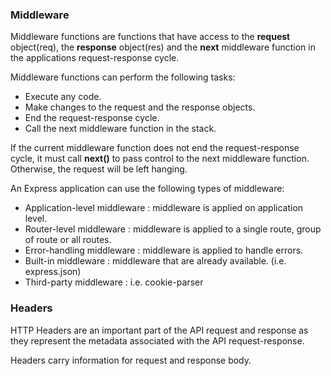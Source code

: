 ### Middleware

Middleware functions are functions that have access to the **request** object(req), the **response** object(res) and the **next** middleware function in the applications request-response cycle.

Middleware functions can perform the following tasks:

- Execute any code.
- Make changes to the request and the response objects.
- End the request-response cycle.
- Call the next middleware function in the stack.

If the current middleware function does not end the request-response cycle, it must call **next()** to pass control to the next middleware function. Otherwise, the request will be left hanging.

An Express application can use the following types of middleware:

- Application-level middleware : middleware is applied on application level.
- Router-level middleware : middleware is applied to a single route, group of route or all routes.
- Error-handling middleware : middleware is applied to handle errors.
- Built-in middleware : middleware that are already available. (i.e. express.json)
- Third-party middleware : i.e. cookie-parser

### Headers

HTTP Headers are an important part of the API request and response as they represent the metadata associated with the API request-response.

Headers carry information for request and response body.
